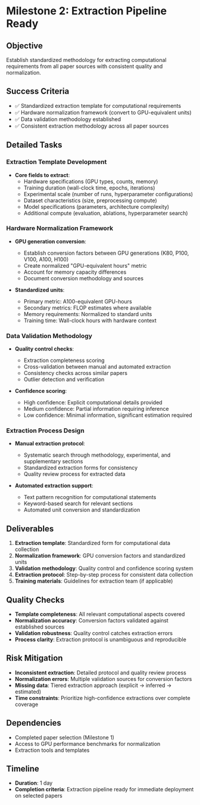 # Milestone 2: Extraction Pipeline Ready

## Objective
Establish standardized methodology for extracting computational requirements from all paper sources with consistent quality and normalization.

## Success Criteria
- ✅ Standardized extraction template for computational requirements
- ✅ Hardware normalization framework (convert to GPU-equivalent units)
- ✅ Data validation methodology established
- ✅ Consistent extraction methodology across all paper sources

## Detailed Tasks

### Extraction Template Development
- **Core fields to extract**:
  - Hardware specifications (GPU types, counts, memory)
  - Training duration (wall-clock time, epochs, iterations)
  - Experimental scale (number of runs, hyperparameter configurations)
  - Dataset characteristics (size, preprocessing compute)
  - Model specifications (parameters, architecture complexity)
  - Additional compute (evaluation, ablations, hyperparameter search)

### Hardware Normalization Framework
- **GPU generation conversion**:
  - Establish conversion factors between GPU generations (K80, P100, V100, A100, H100)
  - Create normalized "GPU-equivalent hours" metric
  - Account for memory capacity differences
  - Document conversion methodology and sources

- **Standardized units**:
  - Primary metric: A100-equivalent GPU-hours
  - Secondary metrics: FLOP estimates where available
  - Memory requirements: Normalized to standard units
  - Training time: Wall-clock hours with hardware context

### Data Validation Methodology
- **Quality control checks**:
  - Extraction completeness scoring
  - Cross-validation between manual and automated extraction
  - Consistency checks across similar papers
  - Outlier detection and verification

- **Confidence scoring**:
  - High confidence: Explicit computational details provided
  - Medium confidence: Partial information requiring inference
  - Low confidence: Minimal information, significant estimation required

### Extraction Process Design
- **Manual extraction protocol**:
  - Systematic search through methodology, experimental, and supplementary sections
  - Standardized extraction forms for consistency
  - Quality review process for extracted data

- **Automated extraction support**:
  - Text pattern recognition for computational statements
  - Keyword-based search for relevant sections
  - Automated unit conversion and standardization

## Deliverables
1. **Extraction template**: Standardized form for computational data collection
2. **Normalization framework**: GPU conversion factors and standardized units
3. **Validation methodology**: Quality control and confidence scoring system
4. **Extraction protocol**: Step-by-step process for consistent data collection
5. **Training materials**: Guidelines for extraction team (if applicable)

## Quality Checks
- **Template completeness**: All relevant computational aspects covered
- **Normalization accuracy**: Conversion factors validated against established sources
- **Validation robustness**: Quality control catches extraction errors
- **Process clarity**: Extraction protocol is unambiguous and reproducible

## Risk Mitigation
- **Inconsistent extraction**: Detailed protocol and quality review process
- **Normalization errors**: Multiple validation sources for conversion factors
- **Missing data**: Tiered extraction approach (explicit → inferred → estimated)
- **Time constraints**: Prioritize high-confidence extractions over complete coverage

## Dependencies
- Completed paper selection (Milestone 1)
- Access to GPU performance benchmarks for normalization
- Extraction tools and templates

## Timeline
- **Duration**: 1 day
- **Completion criteria**: Extraction pipeline ready for immediate deployment on selected papers
